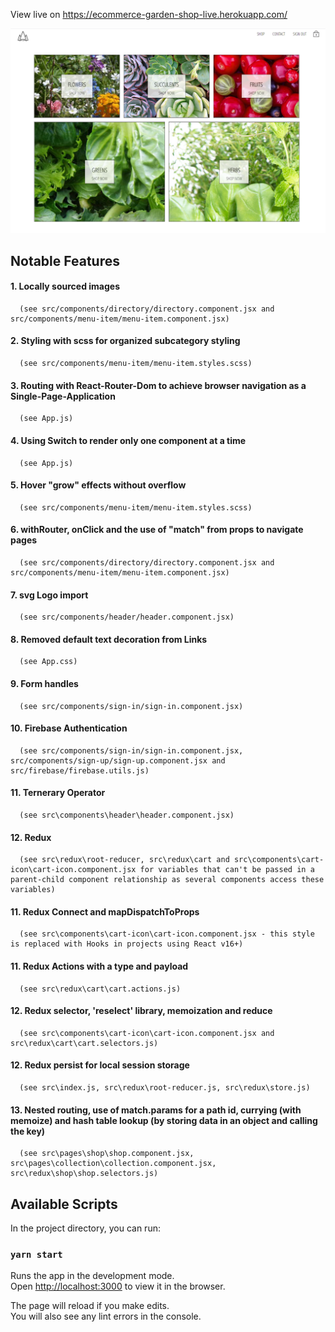 View live on https://ecommerce-garden-shop-live.herokuapp.com/

<img src="https://github.com/serena-ramley/ecommerce/blob/master/app-preview.png" width="1000px" />


## Notable Features

#### 1. Locally sourced images

      (see src/components/directory/directory.component.jsx and src/components/menu-item/menu-item.component.jsx)
#### 2. Styling with scss for organized subcategory styling

      (see src/components/menu-item/menu-item.styles.scss)
#### 3. Routing with React-Router-Dom to achieve browser navigation as a Single-Page-Application

      (see App.js)
#### 4. Using Switch to render only one component at a time

      (see App.js)
#### 5. Hover "grow" effects without overflow

      (see src/components/menu-item/menu-item.styles.scss)
#### 6. withRouter, onClick and the use of "match" from props to navigate pages 

      (see src/components/directory/directory.component.jsx and src/components/menu-item/menu-item.component.jsx)
#### 7. svg Logo import

      (see src/components/header/header.component.jsx)

#### 8. Removed default text decoration from Links

      (see App.css)

#### 9. Form handles

      (see src/components/sign-in/sign-in.component.jsx)

#### 10. Firebase Authentication

      (see src/components/sign-in/sign-in.component.jsx,  src/components/sign-up/sign-up.component.jsx and src/firebase/firebase.utils.js)

#### 11. Ternerary Operator

      (see src\components\header\header.component.jsx)

#### 12. Redux

      (see src\redux\root-reducer, src\redux\cart and src\components\cart-icon\cart-icon.component.jsx for variables that can't be passed in a parent-child component relationship as several components access these variables)

#### 11. Redux Connect and mapDispatchToProps

      (see src\components\cart-icon\cart-icon.component.jsx - this style is replaced with Hooks in projects using React v16+)

#### 11. Redux Actions with a type and payload

      (see src\redux\cart\cart.actions.js)
      
#### 12. Redux selector, 'reselect' library, memoization and reduce

      (see src\components\cart-icon\cart-icon.component.jsx and src\redux\cart\cart.selectors.js)

#### 12. Redux persist for local session storage

      (see src\index.js, src\redux\root-reducer.js, src\redux\store.js)
      
#### 13. Nested routing, use of match.params for a path id, currying (with memoize) and hash table lookup (by storing data in an object and calling the key)

      (see src\pages\shop\shop.component.jsx, src\pages\collection\collection.component.jsx, src\redux\shop\shop.selectors.js)

## Available Scripts

In the project directory, you can run:

### `yarn start`

Runs the app in the development mode.<br />
Open [http://localhost:3000](http://localhost:3000) to view it in the browser.

The page will reload if you make edits.<br />
You will also see any lint errors in the console.
